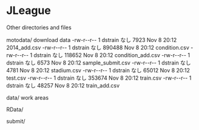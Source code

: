 # JLeague

Other directories and files

motodata/
  download data
-rw-r--r-- 1 dstrain なし   7923 Nov  8 20:12 2014_add.csv
-rw-r--r-- 1 dstrain なし 890488 Nov  8 20:12 condition.csv
-rw-r--r-- 1 dstrain なし 118652 Nov  8 20:12 condition_add.csv
-rw-r--r-- 1 dstrain なし   6573 Nov  8 20:12 sample_submit.csv
-rw-r--r-- 1 dstrain なし   4781 Nov  8 20:12 stadium.csv
-rw-r--r-- 1 dstrain なし  65012 Nov  8 20:12 test.csv
-rw-r--r-- 1 dstrain なし 353674 Nov  8 20:12 train.csv
-rw-r--r-- 1 dstrain なし  48257 Nov  8 20:12 train_add.csv

data/
  work areas

RData/

submit/